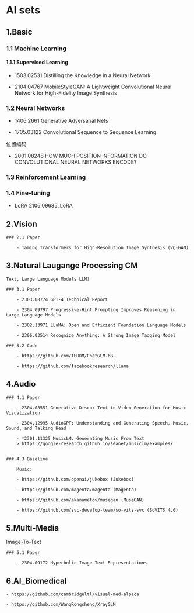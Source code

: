 # AI sets

## 1.Basic

### 1.1 Machine Learning

#### 1.1.1 Supervised Learning 

- 1503.02531 Distilling the Knowledge in a Neural Network

- 2104.04767 MobileStyleGAN: A Lightweight Convolutional Neural Network for High-Fidelity Image Synthesis

### 1.2 Neural Networks

- 1406.2661 Generative Adversarial Nets

- 1705.03122 Convolutional Sequence to Sequence Learning

位置编码

- 2001.08248 HOW MUCH POSITION INFORMATION DO CONVOLUTIONAL NEURAL NETWORKS ENCODE?

### 1.3 Reinforcement Learning

### 1.4 Fine-tuning

- LoRA 2106.09685_LoRA


## 2.Vision
    
    ### 2.1 Paper

        - Taming Transformers for High-Resolution Image Synthesis (VQ-GAN)

## 3.Natural Laugange Processing CM

    Text, Large Language Models LLM)

    ### 3.1 Paper

        - 2303.08774 GPT-4 Technical Report

        - 2304.09797 Progressive-Hint Prompting Improves Reasoning in Large Language Models

        - 2302.13971 LLaMA: Open and Efficient Foundation Language Models

        - 2306.03514 Recognize Anything: A Strong Image Tagging Model

    ### 3.2 Code

        - https://github.com/THUDM/ChatGLM-6B

        - https://github.com/facebookresearch/llama

## 4.Audio 


    ### 4.1 Paper

        - 2304.08551 Generative Disco: Text-to-Video Generation for Music Visualization    
    
        - 2304.12995 AudioGPT: Understanding and Generating Speech, Music, Sound, and Talking Head

        - *2301.11325 MusicLM: Generating Music From Text
        > https://google-research.github.io/seanet/musiclm/examples/


    ### 4.3 Baseline

        Music:

        - https://github.com/openai/jukebox (Jukebox)

        - https://github.com/magenta/magenta (Magenta)

        - https://github.com/akanametov/musegan (MuseGAN)

        - https://github.com/svc-develop-team/so-vits-svc (SoVITS 4.0)


## 5.Multi-Media

Image-To-Text

    ### 5.1 Paper

        - 2304.09172 Hyperbolic Image-Text Representations

## 6.AI_Biomedical

    - https://github.com/cambridgeltl/visual-med-alpaca

    - https://github.com/WangRongsheng/XrayGLM


  
